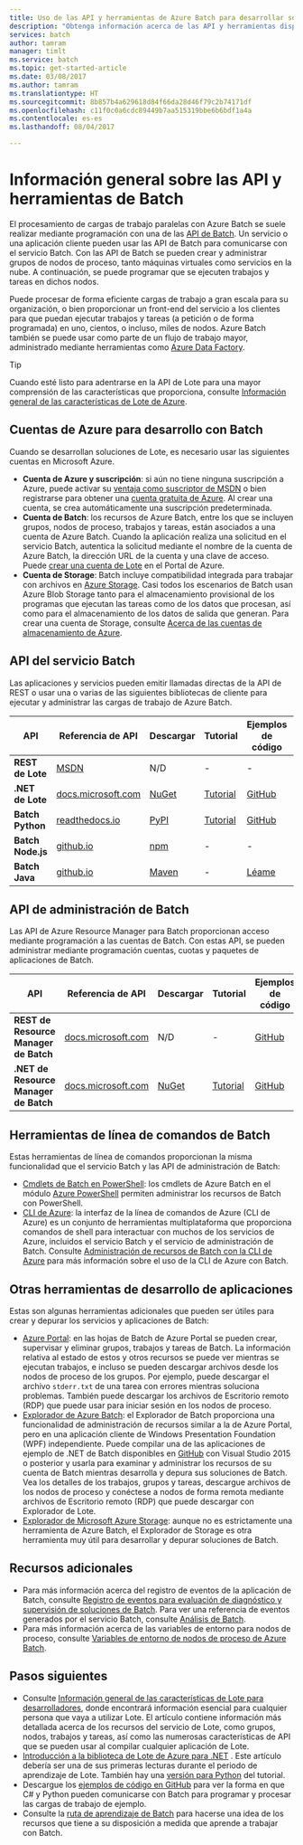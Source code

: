 ```yaml
---
title: Uso de las API y herramientas de Azure Batch para desarrollar soluciones de procesamiento en paralelo a gran escala | Microsoft Docs
description: "Obtenga información acerca de las API y herramientas disponibles para desarrollar soluciones con el servicio Azure Batch."
services: batch
author: tamram
manager: timlt
ms.service: batch
ms.topic: get-started-article
ms.date: 03/08/2017
ms.author: tamram
ms.translationtype: HT
ms.sourcegitcommit: 8b857b4a629618d84f66da28d46f79c2b74171df
ms.openlocfilehash: c11f0c0a6cdc89449b7aa515319bbe6b6bdf1a4a
ms.contentlocale: es-es
ms.lasthandoff: 08/04/2017

---
```



# <a name="overview-of-batch-apis-and-tools"></a>Información general sobre las API y herramientas de Batch

El procesamiento de cargas de trabajo paralelas con Azure Batch se suele realizar mediante programación con una de las [API de Batch](#batch-development-apis). Un servicio o una aplicación cliente pueden usar las API de Batch para comunicarse con el servicio Batch. Con las API de Batch se pueden crear y administrar grupos de nodos de proceso, tanto máquinas virtuales como servicios en la nube. A continuación, se puede programar que se ejecuten trabajos y tareas en dichos nodos. 

Puede procesar de forma eficiente cargas de trabajo a gran escala para su organización, o bien proporcionar un front-end del servicio a los clientes para que puedan ejecutar trabajos y tareas (a petición o de forma programada) en uno, cientos, o incluso, miles de nodos. Azure Batch también se puede usar como parte de un flujo de trabajo mayor, administrado mediante herramientas como [Azure Data Factory](../data-factory/data-factory-data-processing-using-batch.md?toc=%2fazure%2fbatch%2ftoc.json).

> [!TIP]
> Cuando esté listo para adentrarse en la API de Lote para una mayor comprensión de las características que proporciona, consulte [Información general de las características de Lote de Azure](batch-api-basics.md).
> 
> 

## <a name="azure-accounts-for-batch-development"></a>Cuentas de Azure para desarrollo con Batch
Cuando se desarrollan soluciones de Lote, es necesario usar las siguientes cuentas en Microsoft Azure.

* **Cuenta de Azure y suscripción**: si aún no tiene ninguna suscripción a Azure, puede activar su [ventaja como suscriptor de MSDN][msdn_benefits] o bien registrarse para obtener una [cuenta gratuita de Azure][free_account]. Al crear una cuenta, se crea automáticamente una suscripción predeterminada.
* **Cuenta de Batch**: los recursos de Azure Batch, entre los que se incluyen grupos, nodos de proceso, trabajos y tareas, están asociados a una cuenta de Azure Batch. Cuando la aplicación realiza una solicitud en el servicio Batch, autentica la solicitud mediante el nombre de la cuenta de Azure Batch, la dirección URL de la cuenta y una clave de acceso. Puede [crear una cuenta de Lote](batch-account-create-portal.md) en el Portal de Azure.
* **Cuenta de Storage**: Batch incluye compatibilidad integrada para trabajar con archivos en [Azure Storage][azure_storage]. Casi todos los escenarios de Batch usan Azure Blob Storage tanto para el almacenamiento provisional de los programas que ejecutan las tareas como de los datos que procesan, así como para el almacenamiento de los datos de salida que generan. Para crear una cuenta de Storage, consulte [Acerca de las cuentas de almacenamiento de Azure](../storage/storage-create-storage-account.md).

## <a name="batch-service-apis"></a>API del servicio Batch

Las aplicaciones y servicios pueden emitir llamadas directas de la API de REST o usar una o varias de las siguientes bibliotecas de cliente para ejecutar y administrar las cargas de trabajo de Azure Batch.

| API | Referencia de API | Descargar | Tutorial | Ejemplos de código | Más información |
| --- | --- | --- | --- | --- | --- |
| **REST de Lote** |[MSDN][batch_rest] |N/D |- |- | [Versiones compatibles](https://docs.microsoft.com/rest/api/batchservice/batch-service-rest-api-versioning) |
| **.NET de Lote** |[docs.microsoft.com][api_net] |[NuGet ][api_net_nuget] |[Tutorial](batch-dotnet-get-started.md) |[GitHub][api_sample_net] | [Notas de la versión](http://aka.ms/batch-net-dataplane-changelog) |
| **Batch Python** |[readthedocs.io][api_python] |[PyPI][api_python_pypi] |[Tutorial](batch-python-tutorial.md)|[GitHub][api_sample_python] | [Léame](https://github.com/Azure/azure-sdk-for-python/blob/master/doc/batch.rst) |
| **Batch Node.js** |[github.io][api_nodejs] |[npm][api_nodejs_npm] |- |- | [Léame](https://github.com/Azure/azure-sdk-for-node/tree/master/lib/services/batch) |
| **Batch Java** |[github.io][api_java] |[Maven][api_java_jar] |- |[Léame][api_sample_java] | [Léame](https://github.com/Azure/azure-batch-sdk-for-java)|

## <a name="batch-management-apis"></a>API de administración de Batch

Las API de Azure Resource Manager para Batch proporcionan acceso mediante programación a las cuentas de Batch. Con estas API, se pueden administrar mediante programación cuentas, cuotas y paquetes de aplicaciones de Batch.  

| API | Referencia de API | Descargar | Tutorial | Ejemplos de código |
| --- | --- | --- | --- | --- |
| **REST de Resource Manager de Batch** |[docs.microsoft.com][api_rest_mgmt] |N/D |- |[GitHub](https://github.com/Azure-Samples/batch-dotnet-manage-batch-accounts) |
| **.NET de Resource Manager de Batch** |[docs.microsoft.com][api_net_mgmt] |[NuGet ][api_net_mgmt_nuget] | [Tutorial](batch-management-dotnet.md) |[GitHub][api_sample_net] |

## <a name="batch-command-line-tools"></a>Herramientas de línea de comandos de Batch

Estas herramientas de línea de comandos proporcionan la misma funcionalidad que el servicio Batch y las API de administración de Batch: 

* [Cmdlets de Batch en PowerShell][batch_ps]: los cmdlets de Azure Batch en el módulo [Azure PowerShell](/powershell/azure/overview) permiten administrar los recursos de Batch con PowerShell.
* [CLI de Azure](/cli/azure/overview): la interfaz de la línea de comandos de Azure (CLI de Azure) es un conjunto de herramientas multiplataforma que proporciona comandos de shell para interactuar con muchos de los servicios de Azure, incluidos el servicio Batch y el servicio de administración de Batch. Consulte [Administración de recursos de Batch con la CLI de Azure](batch-cli-get-started.md) para más información sobre el uso de la CLI de Azure con Batch.

## <a name="other-tools-for-application-development"></a>Otras herramientas de desarrollo de aplicaciones

Estas son algunas herramientas adicionales que pueden ser útiles para crear y depurar los servicios y aplicaciones de Batch:

* [Azure Portal][portal]: en las hojas de Batch de Azure Portal se pueden crear, supervisar y eliminar grupos, trabajos y tareas de Batch. La información relativa al estado de estos y otros recursos se puede ver mientras se ejecutan trabajos, e incluso se pueden descargar archivos desde los nodos de proceso de los grupos. Por ejemplo, puede descargar el archivo `stderr.txt` de una tarea con errores mientras soluciona problemas. También puede descargar los archivos de Escritorio remoto (RDP) que puede usar para iniciar sesión en los nodos de proceso.
* [Explorador de Azure Batch][batch_explorer]: el Explorador de Batch proporciona una funcionalidad de administración de recursos similar a la de Azure Portal, pero en una aplicación cliente de Windows Presentation Foundation (WPF) independiente. Puede compilar una de las aplicaciones de ejemplo de .NET de Batch disponibles en [GitHub][github_samples] con Visual Studio 2015 o posterior y usarla para examinar y administrar los recursos de su cuenta de Batch mientras desarrolla y depura sus soluciones de Batch. Vea los detalles de los trabajos, grupos y tareas, descargue archivos de los nodos de proceso y conéctese a nodos de forma remota mediante archivos de Escritorio remoto (RDP) que puede descargar con Explorador de Lote.
* [Explorador de Microsoft Azure Storage][storage_explorer]: aunque no es estrictamente una herramienta de Azure Batch, el Explorador de Storage es otra herramienta muy útil para desarrollar y depurar soluciones de Batch.

## <a name="additional-resources"></a>Recursos adicionales

- Para más información acerca del registro de eventos de la aplicación de Batch, consulte [Registro de eventos para evaluación de diagnóstico y supervisión de soluciones de Batch](batch-diagnostics.md). Para ver una referencia de eventos generados por el servicio Batch, consulte [Análisis de Batch](batch-analytics.md).
- Para más información acerca de las variables de entorno para nodos de proceso, consulte [Variables de entorno de nodos de proceso de Azure Batch](batch-compute-node-environment-variables.md).

## <a name="next-steps"></a>Pasos siguientes

* Consulte [Información general de las características de Lote para desarrolladores](batch-api-basics.md), donde encontrará información esencial para cualquier persona que vaya a utilizar Lote. El artículo contiene información más detallada acerca de los recursos del servicio de Lote, como grupos, nodos, trabajos y tareas, así como las numerosas características de API que se pueden usar al compilar cualquier aplicación de Lote.
* [Introducción a la biblioteca de Lote de Azure para .NET](batch-dotnet-get-started.md) . Este artículo debería ser una de sus primeras lecturas durante el periodo de aprendizaje de Lote. También hay una [versión para Python](batch-python-tutorial.md) del tutorial.
* Descargue los [ejemplos de código en GitHub][github_samples] para ver la forma en que C# y Python pueden comunicarse con Batch para programar y procesar las cargas de trabajo de ejemplo.
* Consulte la [ruta de aprendizaje de Batch][learning_path] para hacerse una idea de los recursos que tiene a su disposición a medida que aprende a trabajar con Batch.


[azure_storage]: https://azure.microsoft.com/services/storage/
[api_java]: http://azure.github.io/azure-sdk-for-java/
[api_java_jar]: http://search.maven.org/#search%7Cga%7C1%7Ca%3A%22azure-batch%22
[api_net]: https://msdn.microsoft.com/library/azure/mt348682.aspx
[api_net_nuget]: https://www.nuget.org/packages/Azure.Batch/
[api_rest_mgmt]: https://docs.microsoft.com/\rest/api/batchmanagement/
[api_net_mgmt]: https://msdn.microsoft.com/library/azure/mt463120.aspx
[api_net_mgmt_nuget]: https://www.nuget.org/packages/Microsoft.Azure.Management.Batch/
[api_nodejs]: http://azure.github.io/azure-sdk-for-node/azure-batch/latest/
[api_nodejs_npm]: https://www.npmjs.com/package/azure-batch
[api_python]: http://azure-sdk-for-python.readthedocs.io/en/latest/ref/azure.batch.html
[api_python_pypi]: https://pypi.python.org/pypi/azure-batch
[api_sample_net]: https://github.com/Azure/azure-batch-samples/tree/master/CSharp
[api_sample_python]: https://github.com/Azure/azure-batch-samples/tree/master/Python/Batch
[api_sample_java]: https://github.com/Azure/azure-batch-samples/tree/master/Java/
[batch_ps]: /powershell/resourcemanager/azurerm.batch/v2.7.0/azurerm.batch
[batch_rest]: https://msdn.microsoft.com/library/azure/Dn820158.aspx
[free_account]: https://azure.microsoft.com/free/
[github_samples]: https://github.com/Azure/azure-batch-samples
[learning_path]: https://azure.microsoft.com/documentation/learning-paths/batch/
[msdn_benefits]: https://azure.microsoft.com/pricing/member-offers/msdn-benefits-details/
[batch_explorer]: https://github.com/Azure/azure-batch-samples/tree/master/CSharp/BatchExplorer
[storage_explorer]: http://storageexplorer.com/
[portal]: https://portal.azure.com

